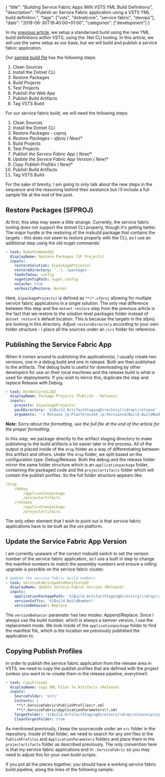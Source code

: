 {
    "title": "Building Service Fabric Apps With VSTS YML Build Definitions",
    "description": "Publish an Service Fabric application using a VSTS YML build definition.",
    "tags": ["vsts", "dotnetcore", "service fabric", "devops"],
    "date": "2018-06-30T19:40:00+01:00",
    "categories": ["development"]
}

In my [previous article](/article/2018/06/automated-builds-in-vsts-with-yml-build-definitions/), we setup a standarised build using the new YML build definitions within VSTS, using the .Net CLI tooling. In this article, we will use the same setup as our base, but we will build and publish a service fabric application.

<!-- more -->

Our [sample build file](/article/2018/06/automated-builds-in-vsts-with-yml-build-definitions/) has the following steps:

1. Clean Sources
2. Install the Dotnet CLI
3. Restore Packages
4. Build Projects
5. Test Projects
6. Publish the Web App
7. Publish Build Artifacts
8. Tag VSTS Build

For our service fabric build, we will need the following steps:

1. Clean Sources
2. Install the Dotnet CLI
3. Restore Packages - csproj
4. **Restore Packages - sfproj (* New)**
5. Build Projects
6. Test Projects
7. **Publish the Service Fabric App (* New)**
8. **Update the Service Fabric App Version (* New)**
9. **Copy Publish Profiles (* New)**
10. Publish Build Artifacts
11. Tag VSTS Build

For the sake of brevity, I am going to only talk about the new steps in the sequence and the reasoning behind their existance but i'll include a full sample file at the end of the post.

## Restore Packages (SFPROJ)

At first, this step may seem a little strange. Currently, the service fabric tooling does not support the dotnet CLI properly, though it's getting better. The major hurdle is the restoring of the msbuild package that contains the targets - this does not seem to restore properly with the CLI, so I use an additional step using the old nuget commands:

```yml
- task: NuGetCommand@2
  displayName: Restore Packages (SF Projects)
  inputs:
    restoreSolution: $(packageProjects)
    restoreDirectory: '..\..\packages'
    feedsToUse: config
    nugetConfigPath: nuget.config
    noCache: true
    verbosityRestore: Normal
```

Here, `$(packageProjects)` is defined as `**/*.sfproj` allowing for multiple service fabric applications in a single solution. The only real difference between this step and the `dotnet restore` step from the previous article is the fact that we restore to the solution level packages folder instead of `dotnet restore`'s default location. This is because the targets in the sfproj are looking in this directory. Adjust `restoreDirectory` according to your own folder structure - I place all the sources under an `/src` folder for reference.

## Publishing the Service Fabric App

When it comes around to publishing the application(s), I usually create two versions, one in a debug build and one in release. Both are then published to the artifacts. The debug build is useful for downloading by other developers for use on their local machines and the release build is what is used for deployments. If you wish to mirror this, duplicate the step and replace Release with Debug.

```yml
- task: DotNetCoreCLI@2
  displayName: Package Projects (Publish - Release)
  inputs:
    projects: $(packageProjects)
    packDirectory: '$(Build.ArtifactStagingDirectory)\\drop\\release'
    arguments: '-c Release /p:Platform=x64 /p:Version=$(Build.BuildNumber) /t:Package /p:PackageLocation=$(Build.ArtifactStagingDirectory)\drop\release\applicationpackage'
```

_**Note**_: _Sorry about the formatting, see the full file at the end of the article for the proper formatting._

In this step, we package directly to the artifact staging directory to make publishing to the build artifacts a lot easier later in the process. All of the output is placed inside of the `drop` folder as a way of differentiating between this artifact and others. Under the `drop` folder, we split based on the configuration type: Debug/Release. Both the debug and the release folder mirror the same folder structure which is an `applicationpackage` folder, containing the packaged code and the `projectartifacts` folder which will contain the publish profiles. So the full folder structure appears like:

```yml
/drop
    /debug
        /applicationpackage
        /projectartifacts
    /release
        /applicationpackage
        /projectartifacts
```

The only other element that I wish to point out is that service fabric applications have to be built as the `x64` platform.

## Update the Service Fabric App Version

I am currently unaware of the correct msbuild switch to set the version number of the service fabric application, so I use a built in step to change the manifest numbers to match the assembly numbers and ensure a rolling upgrade is possible on the service fabric cluster.

```yml
# Update the service fabric build numbers
- task: ServiceFabricUpdateManifests@2
  displayName: Update Service Fabric Version (Release)
  inputs:
    applicationPackagePath: '$(Build.ArtifactStagingDirectory)\\drop\\release\\applicationpackage'
    versionSuffix: '$(Build.BuildNumber)'
    versionBehavior: Replace
```

The `versionBehavior` parameter has two modes: Append/Replace. Since I always use the build number, which is always a semver version, I use the replacement mode. We look inside of the `applicationpackage` folder to find the manifest file, which is the location we previously published the application to.

## Copying Publish Profiles

In order to publish the service fabric application from the release area in VSTS, we need to copy the publish profiles that are defined with the project (unless you want to re-create them in the release pipeline, everytime!).

```yml
- task: CopyFiles@2
  displayName: Copy XML Files To Artifacts (Release)
  inputs:
    SourceFolder: 'src\'
    Contents: |
     **\*.ServiceFabric\PublishProfiles\*.xml
     **\*.ServiceFabric\ApplicationParameters\*.xml
    TargetFolder: '$(Build.ArtifactStagingDirectory)\drop\release\projectartifacts\'
    CleanTargetFolder: true
```

As mentioned previously, I keep the sourcecode under an `src` folder in the repository. Inside of that folder, we need to search for any xml files in the `PublishProfiles` and `ApplicationParameters` folders and place them in the `projectartifacts` folder as described previously. The only convention here is that my service fabric applications end in `.ServiceFabric` so you may need to adjust this for your own build scripts.

If you put all the pieces together, you should have a working service fabric build pipeline, along the lines of the following sample:

<script src="https://gist.github.com/Im5tu/3f114127c4174cb4e6602d6295b8c827.js"></script>